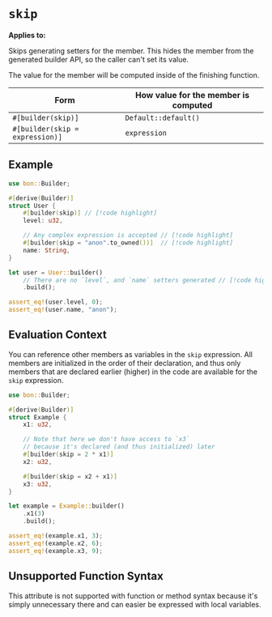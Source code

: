 # `skip`

**Applies to:** <Badge type="warning" text="struct fields"/>

Skips generating setters for the member. This hides the member from the generated builder API, so the caller can't set its value.

The value for the member will be computed inside of the finishing function.

| Form                            | How value for the member is computed |
| ------------------------------- | ------------------------------------ |
| `#[builder(skip)]`              | `Default::default()`                 |
| `#[builder(skip = expression)]` | `expression`                         |

## Example

```rust
use bon::Builder;

#[derive(Builder)]
struct User {
    #[builder(skip)] // [!code highlight]
    level: u32,

    // Any complex expression is accepted // [!code highlight]
    #[builder(skip = "anon".to_owned())]  // [!code highlight]
    name: String,
}

let user = User::builder()
    // There are no `level`, and `name` setters generated // [!code highlight]
    .build();

assert_eq!(user.level, 0);
assert_eq!(user.name, "anon");
```

## Evaluation Context

You can reference other members as variables in the `skip` expression. All members are initialized in the order of their declaration, and thus only members that are declared earlier (higher) in the code are available for the `skip` expression.

```rust
use bon::Builder;

#[derive(Builder)]
struct Example {
    x1: u32,

    // Note that here we don't have access to `x3`
    // because it's declared (and thus initialized) later
    #[builder(skip = 2 * x1)]
    x2: u32,

    #[builder(skip = x2 + x1)]
    x3: u32,
}

let example = Example::builder()
    .x1(3)
    .build();

assert_eq!(example.x1, 3);
assert_eq!(example.x2, 6);
assert_eq!(example.x3, 9);
```

## Unsupported Function Syntax

This attribute is not supported with function or method syntax because it's simply unnecessary there and can easier be expressed with local variables.
